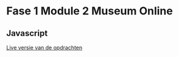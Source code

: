 # Fase 1 Module 2 Museum Online
## Javascript

[Live versie van de opdrachten](http://33278.hosts1.ma-cloud.nl/f1m2js/Les1/web/)